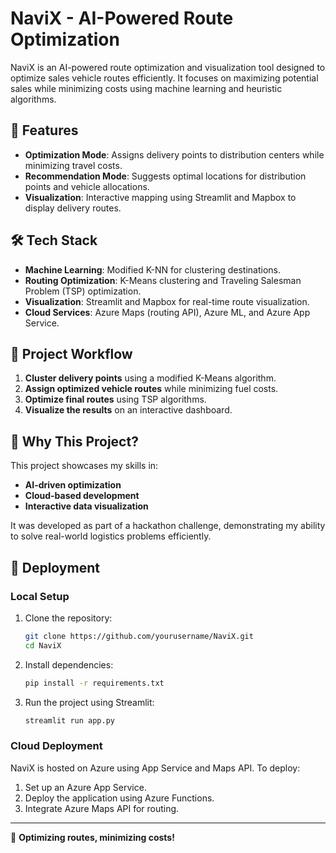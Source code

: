# NaviX - AI-Powered Route Optimization

NaviX is an AI-powered route optimization and visualization tool designed to optimize sales vehicle routes efficiently. It focuses on maximizing potential sales while minimizing costs using machine learning and heuristic algorithms.

## 🚀 Features

- **Optimization Mode**: Assigns delivery points to distribution centers while minimizing travel costs.
- **Recommendation Mode**: Suggests optimal locations for distribution points and vehicle allocations.
- **Visualization**: Interactive mapping using Streamlit and Mapbox to display delivery routes.

## 🛠️ Tech Stack

- **Machine Learning**: Modified K-NN for clustering destinations.
- **Routing Optimization**: K-Means clustering and Traveling Salesman Problem (TSP) optimization.
- **Visualization**: Streamlit and Mapbox for real-time route visualization.
- **Cloud Services**: Azure Maps (routing API), Azure ML, and Azure App Service.

## 📌 Project Workflow

1. **Cluster delivery points** using a modified K-Means algorithm.
2. **Assign optimized vehicle routes** while minimizing fuel costs.
3. **Optimize final routes** using TSP algorithms.
4. **Visualize the results** on an interactive dashboard.

## 🎯 Why This Project?

This project showcases my skills in:

- **AI-driven optimization**
- **Cloud-based development**
- **Interactive data visualization**

It was developed as part of a hackathon challenge, demonstrating my ability to solve real-world logistics problems efficiently.

## 📍 Deployment

### Local Setup

1. Clone the repository:
   ```bash
   git clone https://github.com/yourusername/NaviX.git
   cd NaviX
   ```
2. Install dependencies:
   ```bash
   pip install -r requirements.txt
   ```
3. Run the project using Streamlit:
   ```bash
   streamlit run app.py
   ```

### Cloud Deployment

NaviX is hosted on Azure using App Service and Maps API. To deploy:

1. Set up an Azure App Service.
2. Deploy the application using Azure Functions.
3. Integrate Azure Maps API for routing.

---

🚀 **Optimizing routes, minimizing costs!**

